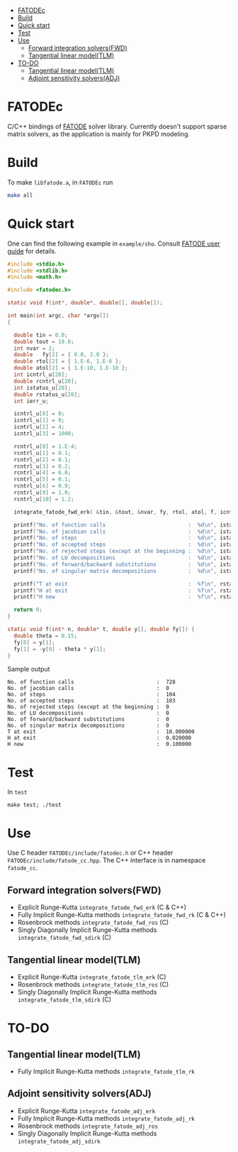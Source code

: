 - [FATODEc](#org92f8d98)
- [Build](#org48b69c7)
- [Quick start](#org9440348)
- [Test](#org6749c9d)
- [Use](#org6640c2c)
  - [Forward integration solvers(FWD)](#orgd79a6c3)
  - [Tangential linear model(TLM)](#orgc2a88f1)
- [TO-DO](#org97aa548)
  - [Tangential linear model(TLM)](#org68e1a19)
  - [Adjoint sensitivity solvers(ADJ)](#orgd98ed69)


<a id="org92f8d98"></a>

# FATODEc

C/C++ bindings of [FATODE](http://people.cs.vt.edu/asandu/Software/FATODE/index.html) solver library. Currently doesn't support sparse matrix solvers, as the application is mainly for PKPD modeling.


<a id="org48b69c7"></a>

# Build

To make `libfatode.a`, in `FATODEc` run

```bash
make all
```


<a id="org9440348"></a>

# Quick start

One can find the following example in `example/sho`. Consult [FATODE user guide](http://people.cs.vt.edu/%7Easandu/Software/FATODE/FATODE_user_guide.pdf) for details.

```c
#include <stdio.h>
#include <stdlib.h>
#include <math.h>

#include <fatodec.h>

static void f(int*, double*, double[], double[]);

int main(int argc, char *argv[])
{

  double tin = 0.0;
  double tout = 10.0;
  int nvar = 2;
  double   fy[2] = { 0.0, 2.0 };
  double rtol[2] = { 1.E-6, 1.E-6 };
  double atol[2] = { 1.E-10, 1.E-10 };
  int icntrl_u[20];
  double rcntrl_u[20];
  int istatus_u[20];
  double rstatus_u[20];
  int ierr_u;

  icntrl_u[0] = 0;
  icntrl_u[1] = 0;
  icntrl_u[2] = 4;
  icntrl_u[3] = 1000;

  rcntrl_u[0] = 1.E-4;
  rcntrl_u[1] = 0.1;
  rcntrl_u[2] = 0.1;
  rcntrl_u[3] = 0.2;
  rcntrl_u[4] = 6.0;
  rcntrl_u[5] = 0.1;
  rcntrl_u[6] = 0.9;
  rcntrl_u[9] = 1.0;
  rcntrl_u[10] = 1.2;

  integrate_fatode_fwd_erk( &tin, &tout, &nvar, fy, rtol, atol, f, icntrl_u, rcntrl_u, istatus_u, rstatus_u, &ierr_u );    

  printf("No. of function calls                          :  %d\n", istatus_u[0]);
  printf("No. of jacobian calls                          :  %d\n", istatus_u[1]);
  printf("No. of steps                                   :  %d\n", istatus_u[2]);
  printf("No. of accepted steps                          :  %d\n", istatus_u[3]);
  printf("No. of rejected steps (except at the beginning :  %d\n", istatus_u[4]);
  printf("No. of LU decompositions                       :  %d\n", istatus_u[5]);
  printf("No. of forward/backward substitutions          :  %d\n", istatus_u[6]);
  printf("No. of singular matrix decompositions          :  %d\n", istatus_u[7]);

  printf("T at exit                                      :  %f\n", rstatus_u[0]);
  printf("H at exit                                      :  %f\n", rstatus_u[1]);
  printf("H new                                          :  %f\n", rstatus_u[2]);

  return 0;
}

static void f(int* n, double* t, double y[], double fy[]) {
  double theta = 0.15;
  fy[0] = y[1];
  fy[1] = -y[0] - theta * y[1];
}
```

Sample output

```text
No. of function calls                          :  728
No. of jacobian calls                          :  0
No. of steps                                   :  104
No. of accepted steps                          :  103
No. of rejected steps (except at the beginning :  0
No. of LU decompositions                       :  0
No. of forward/backward substitutions          :  0
No. of singular matrix decompositions          :  0
T at exit                                      :  10.000000
H at exit                                      :  0.020000
H new                                          :  0.100000
```


<a id="org6749c9d"></a>

# Test

In `test`

```
make test; ./test
```


<a id="org6640c2c"></a>

# Use

Use C header `FATODEc/include/fatodec.h` or C++ header `FATODEc/include/fatode_cc.hpp`. The C++ interface is in namespace `fatode_cc`.


<a id="orgd79a6c3"></a>

## Forward integration solvers(FWD)

-   Explicit Runge-Kutta `integrate_fatode_fwd_erk` (C & C++)
-   Fully Implicit Runge-Kutta methods `integrate_fatode_fwd_rk` (C & C++)
-   Rosenbrock methods `integrate_fatode_fwd_ros` (C)
-   Singly Diagonally Implicit Runge-Kutta methods `integrate_fatode_fwd_sdirk` (C)


<a id="orgc2a88f1"></a>

## Tangential linear model(TLM)

-   Explicit Runge-Kutta `integrate_fatode_tlm_erk` (C)
-   Rosenbrock methods `integrate_fatode_tlm_ros` (C)
-   Singly Diagonally Implicit Runge-Kutta methods `integrate_fatode_tlm_sdirk` (C)


<a id="org97aa548"></a>

# TO-DO


<a id="org68e1a19"></a>

## Tangential linear model(TLM)

-   Fully Implicit Runge-Kutta methods `integrate_fatode_tlm_rk`


<a id="orgd98ed69"></a>

## Adjoint sensitivity solvers(ADJ)

-   Explicit Runge-Kutta `integrate_fatode_adj_erk`
-   Fully Implicit Runge-Kutta methods `integrate_fatode_adj_rk`
-   Rosenbrock methods `integrate_fatode_adj_ros`
-   Singly Diagonally Implicit Runge-Kutta methods `integrate_fatode_adj_sdirk`
